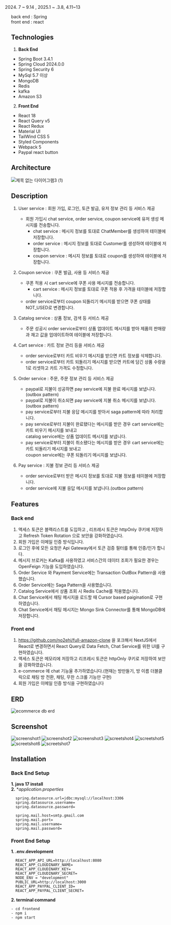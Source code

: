2024. 7 ~ 9.14 , 2025.1 ~ .3.8, 4.11~13

back end : Spring 
<br>
front end : react 


## Technologies
1. **Back End**
+ Spring Boot 3.4.1
+  Spring Cloud 2024.0.0
+  Spring Security 6
+  MySql 5.7 이상
+  MongoDB
+  Redis
+  kafka
+  Amazon S3

2. **Front End**
+ React 18
+ React Query v5
+ React Redux
+ Material UI
+ TailWind CSS 5
+ Styled Components
+ Webpack 5
+ Paypal react button 
## Architecture
![제목 없는 다이어그램3 (1)](https://github.com/user-attachments/assets/ccff32bb-ba78-4c75-90d9-42a1fffa3b40)
   
## Description
1. User service : 회원 가입, 로그인, 토큰 발급, 유저 정보 관리 등 서비스 제공
   + 회원 가입시 chat service, order service, coupon service에 유저 생성 메시지를 전송합니다.
     + chat service :  메시지 정보를 토대로 ChatMember를 생성하여 테이블에 저장합니다.
     + order service : 메시지 정보를 토대로 Customer를 생성하여 테이블에 저장합니다.
     + coupon service : 메시지 정보를 토대로 coupon를 생성하여 테이블에 저장합니다.
       
2. Coupon service : 쿠폰 발급, 사용 등 서비스 제공
   + 쿠폰 적용 시 cart service에 쿠폰 사용 메시지를 전송합니다.
     + cart service : 메시지 정보를 토대로 쿠폰 적용 후 가격을 테이블에 저장합니다.
   + order service로부터 coupon 되돌리기 메시지를 받으면 쿠폰 상태를 NOT_USED로 변경합니다.

3. Catalog service : 상품 정보, 검색 등 서비스 제공
   + 주문 성공시 order service로부터 상품 업데이트 메시지를 받아 제품의 판매량과 재고 값을 업데이트하여 테이블에 저장합니다.   

4. Cart service : 카트 정보 관리 등을 서비스 제공
   + order service로부터 카트 비우기 메시지를 받으면 카트 정보를 삭제합니다.
   + order service로부터 카트 되돌리기 메시지를 받으면 카트에 담긴 상품 수량을 1로 리셋하고 카트 가격도 수정합니다.

5. Order service : 주문, 주문 정보 관리 등 서비스 제공
   + paypal로 지불이 성공하면 pay service에 지불 완료 메시지를 보냅니다.(outbox pattern)
   + paypal로 지불이 취소되면 pay service에 지불 취소 메시지를 보냅니다.(outbox pattern)
   + pay service로부터 지불 응답 메시지를 받아서 saga pattern에 따라 처리합니다.
   + pay service로부터 지불이 완료됐다는 메시지를 받은 경우 cart service에는 카트 비우기 메시지를 보내고<br>
     catalog service에는 상품 업데이트 메시지를 보냅니다.
   + pay service로부터 지불이 취소됐다는 메시지를 받은 경우 cart service에는 카트 되돌리기 메시지를 보내고<br>
     coupon service에는 쿠폰 되돌리기 메시지를 보냅니다.
  
6. Pay service : 지불 정보 관리 등 서비스 제공
   + order service로부터 받은 메시지 정보를 토대로 지불 정보를 테이블에 저장합니다.
   + order service에 지불 응답 메시지를 보냅니다.(outbox pattern)

## Features
### Back end 
1. 액세스 토큰은 블랙리스트를 도입하고 , 리프레시 토큰은 httpOnly 쿠키에 저장하고 Refresh Token Rotation 으로 보안을 강화하였습니다.
2. 회원 가입은 이메일 인증 방식입니다.
3. 로그인 후에 모든 요청은 Api Gateway에서 토큰 검증 필터를 통해 인증/인가 합니다.
4. 메시지 브로커는 Kafka를 사용하였고 서비스간의 데이터 조회가 필요한 경우는 OpenFeign 기능을 도입하였습니다.
5. Order Service 와 Payment Service에는  Transaction OutBox Pattern을 사용했습니다.
6. Order Service에는 Saga Pattern을 사용했습니다.
7. Catalog Service에서 상품 조회 시 Redis Cache를 적용했습니다.
8. Chat Service에서 채팅 메시지을 로드할 때 Cursor based paigination로 구현하였습니다.
9. Chat Service에서 채팅 메시지는 Mongo Sink Connector를 통해 MongoDB에 저장합니다.
       
   
### Front end
1. https://github.com/no2ehi/full-amazon-clone 을 포크해서 NextJS에서 React로 변경하면서  React Query로 Data Fetch, Chat Service를 위한 UI를 구현하였습니다.
2. 액세스 토큰은 메모리에 저장하고 리프레시 토큰은 httpOnly 쿠키로 저장하여 보안을 강화하였습니다. 
3. e-commerce 에 chat 기능울 추가하였습니다.(현재는 방만들기, 방 이름 더블클릭으로 채팅 방 전환, 채팅, 무한 스크롤 기능만 구현)
4. 회원 가입은 이메일 인증 방식을 구현하였습니다
   
## ERD 
![ecommerce db erd](https://github.com/user-attachments/assets/937fb3af-ca1c-4b1a-89cf-9a43f3572aff)

   


## Screenshot
![screenshot1](https://github.com/user-attachments/assets/1cc9e6c1-256c-4094-81ed-7501338f0130)
![screenshot2](https://github.com/user-attachments/assets/d22e32fa-d14b-4cf2-8b38-4507b1b166a0)
![screenshot3](https://github.com/user-attachments/assets/8125800c-cef4-47a6-a069-2402e0aa9dc4)
![screetshot4](https://github.com/user-attachments/assets/de367460-482d-42ab-b28e-8aea3e96809d)
![screetshot5](https://github.com/user-attachments/assets/3bf8ca27-3762-4bd4-8e11-b253604b4589)
![screetshot6](https://github.com/user-attachments/assets/0bb20277-9c0f-49f8-8a2f-dfae6aab3a35)
![screetshot7](https://github.com/user-attachments/assets/13ce0c79-fb7f-4117-9b30-37657134e6cb)



## Installation 

### Back End Setup
**1. java 17 install**
<br>
**2.** **application.properties*
```
  spring.datasource.url=jdbc:mysql://localhost:3306
  spring.datasource.username=
  spring.datasource.password=

  spring.mail.host=smtp.gmail.com
  spring.mail.port=
  spring.mail.username=
  spring.mail.password= 
```

### Front End Setup  
**1. .env.development**
```  
  REACT_APP_API_URL=http://localhost:8080
  REACT_APP_CLOUDINARY_NAME=
  REACT_APP_CLOUDINARY_KEY=
  REACT_APP_CLOUDINARY_SECRET=
  NODE_ENV = "development"
  PUBLIC_URL=http://localhost:3000
  REACT_APP_PAYPAL_CLIENT_ID=
  REACT_APP_PAYPAL_CLIENT_SECRET=  
```
**2. terminal command**
 ```
 - cd frontend
 - npm i 
 - npm start
```


